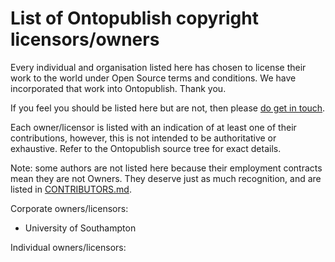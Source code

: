 # List of Ontopublish copyright licensors/owners

Every individual and organisation listed here has chosen to license their work
to the world under Open Source terms and conditions. We have incorporated that
work into Ontopublish. Thank you.

If you feel you should be listed here but are not, then please
[do get in touch](mailto://team@spyderisk.org).

Each owner/licensor is listed with an indication of at least one of their
contributions, however, this is not intended to be authoritative or exhaustive.
Refer to the Ontopublish source tree for exact details.  

Note: some authors are not listed here because their employment contracts mean they are not Owners. They deserve just as much
recognition, and are listed in [CONTRIBUTORS.md](./CONTRIBUTORS.md).

Corporate owners/licensors:

* University of Southampton

Individual owners/licensors:


